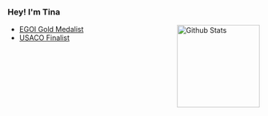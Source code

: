 ### Hey! I'm Tina
<a>
  <img height="165" align="right" src="https://github-readme-stats.vercel.app/api?username=xiaossr&count_private=true&include_all_commits=true&show_icons=true&theme=algolia&rank_icon=github" alt="Github Stats" />
</a>

- [EGOI Gold Medalist](https://egoi.org/)
- [USACO Finalist](http://usaco.org)
